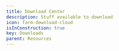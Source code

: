 ```yaml
---
title: Download Center
description: Stuff available to download
icon: farm-download-cloud
isInConstruction: true
key: Downloads
parent: Resources
---
```

